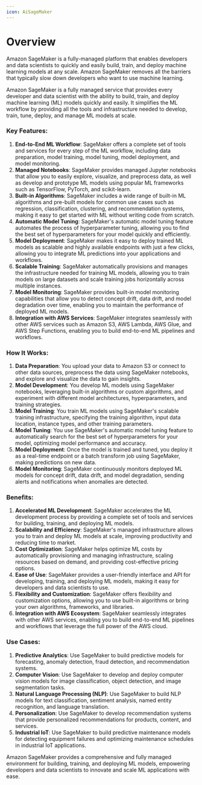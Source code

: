 ```yaml
---
icon: AiSageMaker
---
```

# Overview

Amazon SageMaker is a fully-managed platform that enables developers and data scientists to quickly and easily build, train, and deploy machine learning models at any scale. Amazon SageMaker removes all the barriers that typically slow down developers who want to use machine learning.

Amazon SageMaker is a fully managed service that provides every developer and data scientist with the ability to build, train, and deploy machine learning (ML) models quickly and easily. It simplifies the ML workflow by providing all the tools and infrastructure needed to develop, train, tune, deploy, and manage ML models at scale.

### Key Features:

1. **End-to-End ML Workflow**: SageMaker offers a complete set of tools and services for every step of the ML workflow, including data preparation, model training, model tuning, model deployment, and model monitoring.
2. **Managed Notebooks**: SageMaker provides managed Jupyter notebooks that allow you to easily explore, visualize, and preprocess data, as well as develop and prototype ML models using popular ML frameworks such as TensorFlow, PyTorch, and scikit-learn.
3. **Built-in Algorithms**: SageMaker includes a wide range of built-in ML algorithms and pre-built models for common use cases such as regression, classification, clustering, and recommendation systems, making it easy to get started with ML without writing code from scratch.
4. **Automatic Model Tuning**: SageMaker's automatic model tuning feature automates the process of hyperparameter tuning, allowing you to find the best set of hyperparameters for your model quickly and efficiently.
5. **Model Deployment**: SageMaker makes it easy to deploy trained ML models as scalable and highly available endpoints with just a few clicks, allowing you to integrate ML predictions into your applications and workflows.
6. **Scalable Training**: SageMaker automatically provisions and manages the infrastructure needed for training ML models, allowing you to train models on large datasets and scale training jobs horizontally across multiple instances.
7. **Model Monitoring**: SageMaker provides built-in model monitoring capabilities that allow you to detect concept drift, data drift, and model degradation over time, enabling you to maintain the performance of deployed ML models.
8. **Integration with AWS Services**: SageMaker integrates seamlessly with other AWS services such as Amazon S3, AWS Lambda, AWS Glue, and AWS Step Functions, enabling you to build end-to-end ML pipelines and workflows.

### How It Works:

1. **Data Preparation**: You upload your data to Amazon S3 or connect to other data sources, preprocess the data using SageMaker notebooks, and explore and visualize the data to gain insights.
2. **Model Development**: You develop ML models using SageMaker notebooks, leveraging built-in algorithms or custom algorithms, and experiment with different model architectures, hyperparameters, and training strategies.
3. **Model Training**: You train ML models using SageMaker's scalable training infrastructure, specifying the training algorithm, input data location, instance types, and other training parameters.
4. **Model Tuning**: You use SageMaker's automatic model tuning feature to automatically search for the best set of hyperparameters for your model, optimizing model performance and accuracy.
5. **Model Deployment**: Once the model is trained and tuned, you deploy it as a real-time endpoint or a batch transform job using SageMaker, making predictions on new data.
6. **Model Monitoring**: SageMaker continuously monitors deployed ML models for concept drift, data drift, and model degradation, sending alerts and notifications when anomalies are detected.

### Benefits:

1. **Accelerated ML Development**: SageMaker accelerates the ML development process by providing a complete set of tools and services for building, training, and deploying ML models.
2. **Scalability and Efficiency**: SageMaker's managed infrastructure allows you to train and deploy ML models at scale, improving productivity and reducing time to market.
3. **Cost Optimization**: SageMaker helps optimize ML costs by automatically provisioning and managing infrastructure, scaling resources based on demand, and providing cost-effective pricing options.
4. **Ease of Use**: SageMaker provides a user-friendly interface and API for developing, training, and deploying ML models, making it easy for developers and data scientists to use.
5. **Flexibility and Customization**: SageMaker offers flexibility and customization options, allowing you to use built-in algorithms or bring your own algorithms, frameworks, and libraries.
6. **Integration with AWS Ecosystem**: SageMaker seamlessly integrates with other AWS services, enabling you to build end-to-end ML pipelines and workflows that leverage the full power of the AWS cloud.

### Use Cases:

1. **Predictive Analytics**: Use SageMaker to build predictive models for forecasting, anomaly detection, fraud detection, and recommendation systems.
2. **Computer Vision**: Use SageMaker to develop and deploy computer vision models for image classification, object detection, and image segmentation tasks.
3. **Natural Language Processing (NLP)**: Use SageMaker to build NLP models for text classification, sentiment analysis, named entity recognition, and language translation.
4. **Personalization**: Use SageMaker to develop recommendation systems that provide personalized recommendations for products, content, and services.
5. **Industrial IoT**: Use SageMaker to build predictive maintenance models for detecting equipment failures and optimizing maintenance schedules in industrial IoT applications.

Amazon SageMaker provides a comprehensive and fully managed environment for building, training, and deploying ML models, empowering developers and data scientists to innovate and scale ML applications with ease.